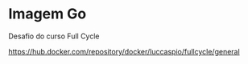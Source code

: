# Imagem Go

Desafio do curso Full Cycle




https://hub.docker.com/repository/docker/luccaspio/fullcycle/general
